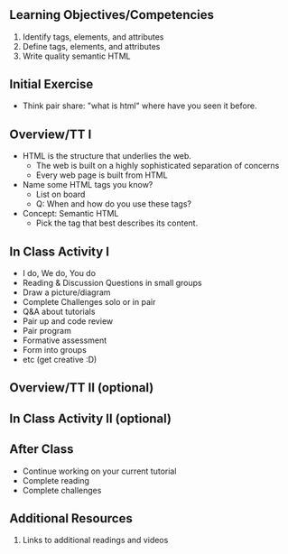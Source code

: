 # 



## Learning Objectives/Competencies

1. Identify tags, elements, and attributes
1. Define tags, elements, and attributes
1. Write quality semantic HTML

## Initial Exercise

- Think pair share: "what is html" where have you seen it before. 

## Overview/TT I 

- HTML is the structure that underlies the web. 
  - The web is built on a highly sophisticated separation of concerns
  - Every web page is built from HTML
- Name some HTML tags you know?
  - List on board 
  - Q: When and how do you use these tags? 
- Concept: Semantic HTML
  - Pick the tag that best describes its content. 

## In Class Activity I

- I do, We do, You do
- Reading & Discussion Questions in small groups
- Draw a picture/diagram
- Complete Challenges solo or in pair
- Q&A about tutorials
- Pair up and code review
- Pair program
- Formative assessment
- Form into groups
- etc (get creative :D)

## Overview/TT II (optional)

## In Class Activity II (optional)

## After Class

- Continue working on your current tutorial
- Complete reading
- Complete challenges

## Additional Resources

1. Links to additional readings and videos

